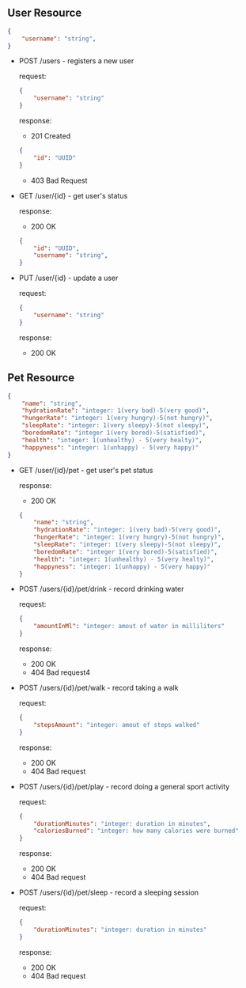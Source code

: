 ## **User** Resource

```json
{
    "username": "string",
}
```

- POST /users - registers a new user

    request: 
    ```json
    {
        "username": "string"
    }
    ```

    response: 
    - 201 Created 
    ```json
    {
        "id": "UUID"
    }
    ```
    - 403 Bad Request

- GET /user/{id} - get user's status

    response: 
    - 200 OK 
    ```json
    {
        "id": "UUID",
        "username": "string",
    }
    ```

- PUT /user/{id} - update a user

    request: 
    ```json
    {
        "username": "string"
    }
    ```

    response: 
    - 200 OK 

## **Pet** Resource

```json
{
    "name": "string",
    "hydrationRate": "integer: 1(very bad)-5(very good)",
    "hungerRate": "integer: 1(very hungry)-5(not hungry)",
    "sleepRate": "integer: 1(very sleepy)-5(not sleepy)",
    "boredomRate": "integer 1(very bored)-5(satisfied)",
    "health": "integer: 1(unhealthy) - 5(very healty)",
    "happyness": "integer: 1(unhappy) - 5(very happy)"
}
```

- GET /user/{id}/pet - get user's pet status

    response: 
    - 200 OK 
    ```json
    {
        "name": "string",
        "hydrationRate": "integer: 1(very bad)-5(very good)",
        "hungerRate": "integer: 1(very hungry)-5(not hungry)",
        "sleepRate": "integer: 1(very sleepy)-5(not sleepy)",
        "boredomRate": "integer 1(very bored)-5(satisfied)",
        "health": "integer: 1(unhealthy) - 5(very healty)",
        "happyness": "integer: 1(unhappy) - 5(very happy)"
    }
    ```

- POST /users/{id}/pet/drink - record drinking water

    request: 
    ```json
    {
        "amountInMl": "integer: amout of water in milliliters"
    }
    ```

    response: 
    - 200 OK 
    - 404 Bad request4

- POST /users/{id}/pet/walk - record taking a walk

    request: 
    ```json
    {
        "stepsAmount": "integer: amout of steps walked"
    }
    ```

    response: 
    - 200 OK 
    - 404 Bad request

- POST /users/{id}/pet/play - record doing a general sport activity

    request: 
    ```json
    {
        "durationMinutes": "integer: duration in minutes",
        "caloriesBurned": "integer: how many calories were burned"
    }
    ```

    response:
    - 200 OK
    - 404 Bad request

- POST /users/{id}/pet/sleep - record a sleeping session

    request: 
    ```json
    {
        "durationMinutes": "integer: duration in minutes"
    }
    ```

    response:
    - 200 OK
    - 404 Bad request